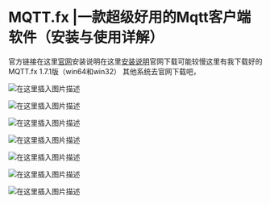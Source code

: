 # MQTT.fx |一款超级好用的Mqtt客户端软件（安装与使用详解）

官方链接在这里[官网](http://mqttfx.jensd.de/index.php/download)安装说明在这里[安装说明](https://blog.csdn.net/Mculover666/article/details/103799033?ops_request_misc=%7B%22request%5Fid%22%3A%22159463241519725219906526%22%2C%22scm%22%3A%2220140713.130102334..%22%7D&request_id=159463241519725219906526&biz_id=0&utm_medium=distribute.pc_search_result.none-task-blog-2~all~first_rank_ecpm_v3~pc_rank_v3-1-103799033.pc_ecpm_v3_pc_rank_v3&utm_term=mqtt.fx的安装和使用)官网下载可能较慢这里有我下载好的MQTT.fx 1.7.1版（win64和win32）
 其他系统去官网下载吧，

![在这里插入图片描述](https://img-blog.csdnimg.cn/20200713173136628.png?x-oss-process=image/watermark,type_ZmFuZ3poZW5naGVpdGk,shadow_10,text_aHR0cHM6Ly9ibG9nLmNzZG4ubmV0L3FxXzQ2MTg3NTk0,size_16,color_FFFFFF,t_70)

![在这里插入图片描述](https://img-blog.csdnimg.cn/20200713173157375.png?x-oss-process=image/watermark,type_ZmFuZ3poZW5naGVpdGk,shadow_10,text_aHR0cHM6Ly9ibG9nLmNzZG4ubmV0L3FxXzQ2MTg3NTk0,size_16,color_FFFFFF,t_70)

![在这里插入图片描述](https://img-blog.csdnimg.cn/20200713173157354.png?x-oss-process=image/watermark,type_ZmFuZ3poZW5naGVpdGk,shadow_10,text_aHR0cHM6Ly9ibG9nLmNzZG4ubmV0L3FxXzQ2MTg3NTk0,size_16,color_FFFFFF,t_70)

![在这里插入图片描述](https://img-blog.csdnimg.cn/20200713173157351.png?x-oss-process=image/watermark,type_ZmFuZ3poZW5naGVpdGk,shadow_10,text_aHR0cHM6Ly9ibG9nLmNzZG4ubmV0L3FxXzQ2MTg3NTk0,size_16,color_FFFFFF,t_70)

![在这里插入图片描述](https://img-blog.csdnimg.cn/20200713173157186.png?x-oss-process=image/watermark,type_ZmFuZ3poZW5naGVpdGk,shadow_10,text_aHR0cHM6Ly9ibG9nLmNzZG4ubmV0L3FxXzQ2MTg3NTk0,size_16,color_FFFFFF,t_70)

![在这里插入图片描述](https://img-blog.csdnimg.cn/20200713173157173.png?x-oss-process=image/watermark,type_ZmFuZ3poZW5naGVpdGk,shadow_10,text_aHR0cHM6Ly9ibG9nLmNzZG4ubmV0L3FxXzQ2MTg3NTk0,size_16,color_FFFFFF,t_70)

![在这里插入图片描述](https://img-blog.csdnimg.cn/202007131731577.png?x-oss-process=image/watermark,type_ZmFuZ3poZW5naGVpdGk,shadow_10,text_aHR0cHM6Ly9ibG9nLmNzZG4ubmV0L3FxXzQ2MTg3NTk0,size_16,color_FFFFFF,t_70)